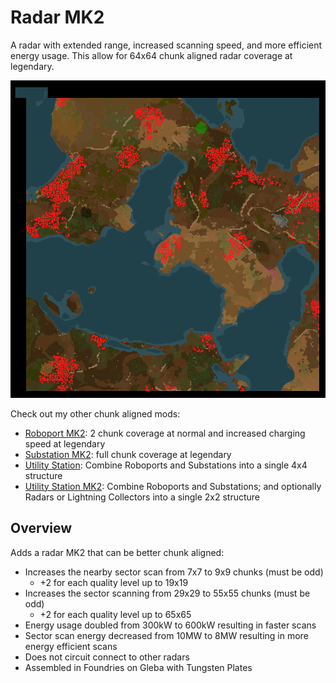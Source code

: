 # Radar MK2

A radar with extended range, increased scanning speed, and more efficient energy usage. This allow for 64x64 chunk aligned radar coverage at legendary.

![example](example.png)

Check out my other chunk aligned mods:

- [Roboport MK2](https://mods.factorio.com/mod/mklv-roboport-mk2): 2 chunk coverage at normal and increased charging speed at legendary
- [Substation MK2](https://mods.factorio.com/mod/mklv-substation-mk2): full chunk coverage at legendary
- [Utility Station](https://mods.factorio.com/mod/mklv-utility-station): Combine Roboports and Substations into a single 4x4 structure
- [Utility Station MK2](https://mods.factorio.com/mod/mklv-utility-station-mk2): Combine Roboports and Substations; and optionally Radars or Lightning Collectors into a single 2x2 structure

## Overview

Adds a radar MK2 that can be better chunk aligned:

- Increases the nearby sector scan from 7x7 to 9x9 chunks (must be odd)
  - +2 for each quality level up to 19x19
- Increases the sector scanning from 29x29 to 55x55 chunks (must be odd)
  - +2 for each quality level up to 65x65
- Energy usage doubled from 300kW to 600kW resulting in faster scans
- Sector scan energy decreased from 10MW to 8MW resulting in more energy efficient scans
- Does not circuit connect to other radars
- Assembled in Foundries on Gleba with Tungsten Plates
